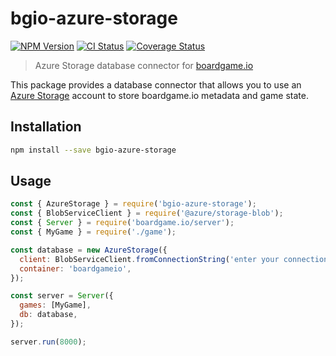 # bgio-azure-storage

[![NPM Version](https://img.shields.io/npm/v/bgio-azure-storage)](https://www.npmjs.com/package/bgio-azure-storage)
[![CI Status](https://github.com/c-w/bgio-azure-storage/workflows/CI/badge.svg)](https://github.com/c-w/bgio-azure-storage/actions)
[![Coverage Status](https://coveralls.io/repos/github/c-w/bgio-azure-storage/badge.svg?branch=master)](https://coveralls.io/github/c-w/bgio-azure-storage?branch=master)

> Azure Storage database connector for [boardgame.io](https://boardgame.io/)

This package provides a database connector that allows you to use an [Azure Storage](https://azure.microsoft.com/en-us/services/storage/) account to store boardgame.io metadata and game state.

## Installation

```sh
npm install --save bgio-azure-storage
```

## Usage

```js
const { AzureStorage } = require('bgio-azure-storage');
const { BlobServiceClient } = require('@azure/storage-blob');
const { Server } = require('boardgame.io/server');
const { MyGame } = require('./game');

const database = new AzureStorage({
  client: BlobServiceClient.fromConnectionString('enter your connection string here'),
  container: 'boardgameio',
});

const server = Server({
  games: [MyGame],
  db: database,
});

server.run(8000);
```

